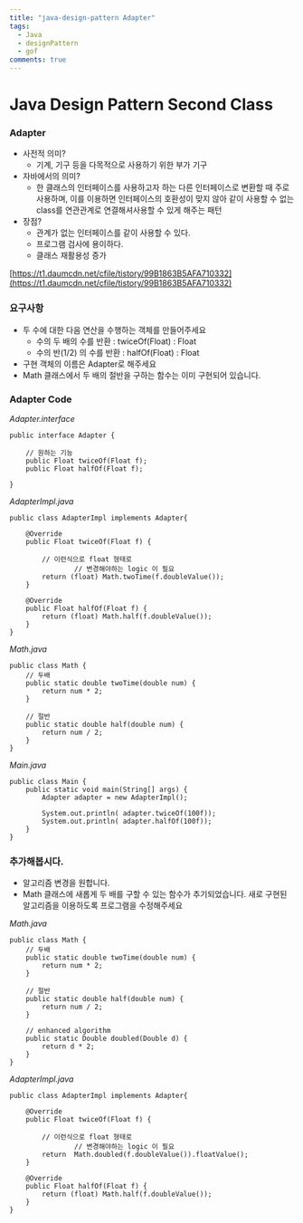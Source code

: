 ```yaml
---
title: "java-design-pattern Adapter"
tags:
  - Java
  - designPattern
  - gof
comments: true
---
```


# Java Design Pattern Second Class

### Adapter

- 사전적 의미?
    - 기계, 기구 등을 다목적으로 사용하기 위한 부가 기구
- 자바에서의 의미?
    - 한 클래스의 인터페이스를 사용하고자 하는 다른 인터페이스로 변환할 때 주로 사용하며, 이를 이용하면 인터페이스의 호환성이 맞지 않아 같이 사용할 수 없는 class를 연관관계로 연결해셔사용할 수 있게 해주는 패턴
- 장점?
    - 관계가 없는 인터페이스를 같이 사용할 수 있다.
    - 프로그램 검사에 용이하다.
    - 클래스 재활용성 증가

[https://t1.daumcdn.net/cfile/tistory/99B1863B5AFA710332](https://t1.daumcdn.net/cfile/tistory/99B1863B5AFA710332)

### 요구사항

- 두 수에 대한 다음 연산을 수행하는 객체를 만들어주세요
    - 수의 두 배의 수를 반환 : twiceOf(Float) : Float
    - 수의 반(1/2) 의 수를 반환 : halfOf(Float) : Float
- 구현 객체의 이름은 Adapter로 해주세요
- Math 클래스에서 두 배의 절반을 구하는 함수는 이미 구현되어 있습니다.

### Adapter Code

*Adapter.interface*

    public interface Adapter {
    
        // 원하는 기능
        public Float twiceOf(Float f);
        public Float halfOf(Float f);
    
    }

*AdapterImpl.java*

    public class AdapterImpl implements Adapter{
    
        @Override
        public Float twiceOf(Float f) {
    
            // 이런식으로 float 형태로 
    				// 변경해야하는 logic 이 필요
            return (float) Math.twoTime(f.doubleValue());
        }
    
        @Override
        public Float halfOf(Float f) {
            return (float) Math.half(f.doubleValue());
        }
    }

*Math.java*

    public class Math {
        // 두배
        public static double twoTime(double num) {
            return num * 2;
        }
    
        // 절반
        public static double half(double num) {
            return num / 2;
        }
    }

*Main.java*

    public class Main {
        public static void main(String[] args) {
            Adapter adapter = new AdapterImpl();
    
            System.out.println( adapter.twiceOf(100f));
            System.out.println( adapter.halfOf(100f));
        }
    }

### 추가해봅시다.

- 알고리즘 변경을 원합니다.
- Math 클래스에 새롭게 두 배를 구할 수 있는 함수가 추기되었습니다. 새로 구현된 알고리즘을 이용하도록 프로그램을 수정해주세요

*Math.java*

    public class Math {
        // 두배
        public static double twoTime(double num) {
            return num * 2;
        }
    
        // 절반
        public static double half(double num) {
            return num / 2;
        }
    
        // enhanced algorithm
        public static Double doubled(Double d) {
            return d * 2;
        }
    }

*AdapterImpl.java*

    public class AdapterImpl implements Adapter{
    
        @Override
        public Float twiceOf(Float f) {
    
            // 이런식으로 float 형태로 
    				// 변경해야하는 logic 이 필요
            return  Math.doubled(f.doubleValue()).floatValue();
        }
    
        @Override
        public Float halfOf(Float f) {
            return (float) Math.half(f.doubleValue());
        }
    }
